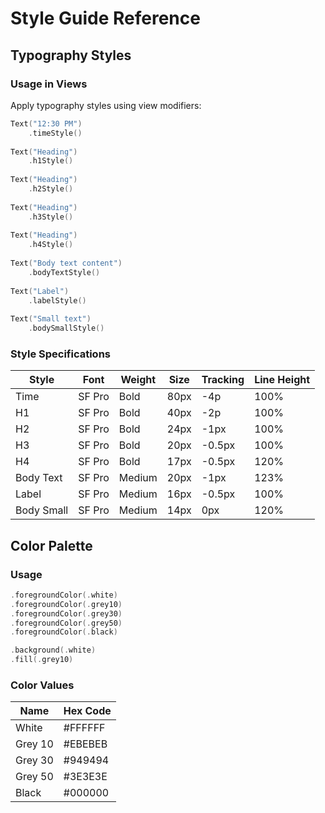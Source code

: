 # Style Guide Reference

## Typography Styles

### Usage in Views

Apply typography styles using view modifiers:

```swift
Text("12:30 PM")
    .timeStyle()
    
Text("Heading")
    .h1Style()
    
Text("Heading")
    .h2Style()
    
Text("Heading")
    .h3Style()
    
Text("Heading")
    .h4Style()
    
Text("Body text content")
    .bodyTextStyle()
    
Text("Label")
    .labelStyle()
    
Text("Small text")
    .bodySmallStyle()
```

### Style Specifications

| Style | Font | Weight | Size | Tracking | Line Height |
|-------|------|--------|------|----------|-------------|
| Time | SF Pro | Bold | 80px | -4p | 100% |
| H1 | SF Pro | Bold | 40px | -2p | 100% |
| H2 | SF Pro | Bold | 24px | -1px | 100% |
| H3 | SF Pro | Bold | 20px | -0.5px | 100% |
| H4 | SF Pro | Bold | 17px | -0.5px | 120% |
| Body Text | SF Pro | Medium | 20px | -1px | 123% |
| Label | SF Pro | Medium | 16px | -0.5px | 100% |
| Body Small | SF Pro | Medium | 14px | 0px | 120% |

## Color Palette

### Usage

```swift
.foregroundColor(.white)
.foregroundColor(.grey10)
.foregroundColor(.grey30)
.foregroundColor(.grey50)
.foregroundColor(.black)

.background(.white)
.fill(.grey10)
```

### Color Values

| Name | Hex Code |
|------|----------|
| White | #FFFFFF |
| Grey 10 | #EBEBEB |
| Grey 30 | #949494 |
| Grey 50 | #3E3E3E |
| Black | #000000 |

